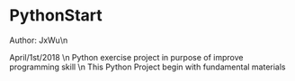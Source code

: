 # PythonStart
Author: JxWu\n

April/1st/2018   \n
Python exercise project in purpose of improve programming skill \n
This Python Project begin with fundamental materials

